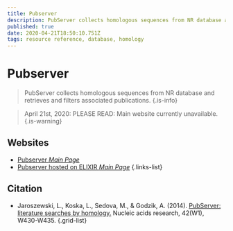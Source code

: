 ```yaml
---
title: Pubserver
description: PubServer collects homologous sequences from NR database and retrieves and filters associated publications.
published: true
date: 2020-04-21T18:50:10.751Z
tags: resource reference, database, homology
---
```


# Pubserver

> PubServer collects homologous sequences from NR database and retrieves and filters associated publications.
{.is-info}

> April 21st, 2020: PLEASE READ: Main website currently unavailable.
{.is-warning}

## Websites
- [Pubserver *Main Page*](http://pubserver.burnham.org/)
- [Pubserver hosted on ELIXIR *Main Page*](https://bio.tools/pubserver)
{.links-list}

## Citation

- Jaroszewski, L., Koska, L., Sedova, M., & Godzik, A. (2014). [PubServer: literature searches by homology.](https://academic.oup.com/nar/article/42/W1/W430/2437878) Nucleic acids research, 42(W1), W430-W435.
{.grid-list}